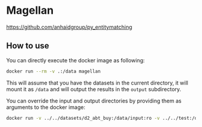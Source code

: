 # Magellan

https://github.com/anhaidgroup/py_entitymatching

## How to use

You can directly execute the docker image as following:
```bash
docker run --rm -v .:/data magellan
```
This will assume that you have the datasets in the current directory, it will mount it as `/data` and will output the results in the `output` subdirectory.

You can override the input and output directories by providing them as arguments to the docker image:
```bash
docker run -v ../../datasets/d2_abt_buy:/data/input:ro -v ../../test:/data/output magellan /data/input /data/output
```
